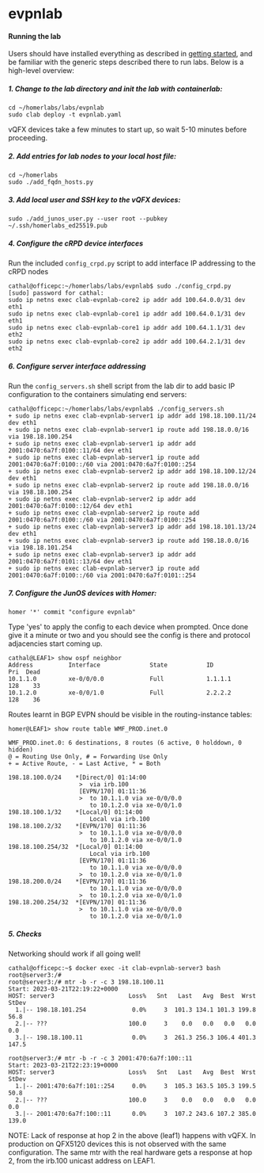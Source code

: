 # evpnlab

#### Running the lab

Users should have installed everything as described in [getting started](../../getting_started.md), and be familiar with the generic steps described there to run labs.  Below is a high-level overview:

##### 1. Change to the lab directory and init the lab with containerlab:
```
cd ~/homerlabs/labs/evpnlab
sudo clab deploy -t evpnlab.yaml
```

vQFX devices take a few minutes to start up, so wait 5-10 minutes before proceeding.

##### 2. Add entries for lab nodes to your local host file:
```
cd ~/homerlabs
sudo ./add_fqdn_hosts.py
```

##### 3. Add local user and SSH key to the vQFX devices:
```
sudo ./add_junos_user.py --user root --pubkey ~/.ssh/homerlabs_ed25519.pub 
```

##### 4. Configure the cRPD device interfaces

Run the included `config_crpd.py` script to add interface IP addressing to the cRPD nodes
```
cathal@officepc:~/homerlabs/labs/evpnlab$ sudo ./config_crpd.py 
[sudo] password for cathal: 
sudo ip netns exec clab-evpnlab-core2 ip addr add 100.64.0.0/31 dev eth1
sudo ip netns exec clab-evpnlab-core1 ip addr add 100.64.0.1/31 dev eth1
sudo ip netns exec clab-evpnlab-core1 ip addr add 100.64.1.1/31 dev eth2
sudo ip netns exec clab-evpnlab-core2 ip addr add 100.64.2.1/31 dev eth2
```

##### 6. Configure server interface addressing 

Run the `config_servers.sh` shell script from the lab dir to add basic IP configuration to the containers simulating end servers:
```
cathal@officepc:~/homerlabs/labs/evpnlab$ ./config_servers.sh
+ sudo ip netns exec clab-evpnlab-server1 ip addr add 198.18.100.11/24 dev eth1
+ sudo ip netns exec clab-evpnlab-server1 ip route add 198.18.0.0/16 via 198.18.100.254
+ sudo ip netns exec clab-evpnlab-server1 ip addr add 2001:0470:6a7f:0100::11/64 dev eth1
+ sudo ip netns exec clab-evpnlab-server1 ip route add 2001:0470:6a7f:0100::/60 via 2001:0470:6a7f:0100::254
+ sudo ip netns exec clab-evpnlab-server2 ip addr add 198.18.100.12/24 dev eth1
+ sudo ip netns exec clab-evpnlab-server2 ip route add 198.18.0.0/16 via 198.18.100.254
+ sudo ip netns exec clab-evpnlab-server2 ip addr add 2001:0470:6a7f:0100::12/64 dev eth1
+ sudo ip netns exec clab-evpnlab-server2 ip route add 2001:0470:6a7f:0100::/60 via 2001:0470:6a7f:0100::254
+ sudo ip netns exec clab-evpnlab-server3 ip addr add 198.18.101.13/24 dev eth1
+ sudo ip netns exec clab-evpnlab-server3 ip route add 198.18.0.0/16 via 198.18.101.254
+ sudo ip netns exec clab-evpnlab-server3 ip addr add 2001:0470:6a7f:0101::13/64 dev eth1
+ sudo ip netns exec clab-evpnlab-server3 ip route add 2001:0470:6a7f:0100::/60 via 2001:0470:6a7f:0101::254
```

##### 7. Configure the JunOS devices with Homer:
```
homer '*' commit "configure evpnlab"
```

Type 'yes' to apply the config to each device when prompted.  Once done give it a minute or two and you should see the config is there and protocol adjacencies start coming up.

```
cathal@LEAF1> show ospf neighbor    
Address          Interface              State           ID               Pri  Dead
10.1.1.0         xe-0/0/0.0             Full            1.1.1.1          128    33
10.1.2.0         xe-0/0/1.0             Full            2.2.2.2          128    36
```

Routes learnt in BGP EVPN should be visible in the routing-instance tables:

```
homer@LEAF1> show route table WMF_PROD.inet.0 

WMF_PROD.inet.0: 6 destinations, 8 routes (6 active, 0 holddown, 0 hidden)
@ = Routing Use Only, # = Forwarding Use Only
+ = Active Route, - = Last Active, * = Both

198.18.100.0/24    *[Direct/0] 01:14:00
                    >  via irb.100
                    [EVPN/170] 01:11:36
                    >  to 10.1.1.0 via xe-0/0/0.0
                       to 10.1.2.0 via xe-0/0/1.0
198.18.100.1/32    *[Local/0] 01:14:00
                       Local via irb.100
198.18.100.2/32    *[EVPN/170] 01:11:36
                    >  to 10.1.1.0 via xe-0/0/0.0
                       to 10.1.2.0 via xe-0/0/1.0
198.18.100.254/32  *[Local/0] 01:14:00
                       Local via irb.100
                    [EVPN/170] 01:11:36
                       to 10.1.1.0 via xe-0/0/0.0
                    >  to 10.1.2.0 via xe-0/0/1.0
198.18.200.0/24    *[EVPN/170] 01:11:36
                       to 10.1.1.0 via xe-0/0/0.0
                    >  to 10.1.2.0 via xe-0/0/1.0
198.18.200.254/32  *[EVPN/170] 01:11:36
                    >  to 10.1.1.0 via xe-0/0/0.0
                       to 10.1.2.0 via xe-0/0/1.0
```

##### 5. Checks

Networking should work if all going well!
```
cathal@officepc:~$ docker exec -it clab-evpnlab-server3 bash
root@server3:/# 
root@server3:/# mtr -b -r -c 3 198.18.100.11
Start: 2023-03-21T22:19:22+0000
HOST: server3                     Loss%   Snt   Last   Avg  Best  Wrst StDev
  1.|-- 198.18.101.254             0.0%     3  101.3 134.1 101.3 199.8  56.8
  2.|-- ???                       100.0     3    0.0   0.0   0.0   0.0   0.0
  3.|-- 198.18.100.11              0.0%     3  261.3 256.3 106.4 401.3 147.5
```
```
root@server3:/# mtr -b -r -c 3 2001:470:6a7f:100::11
Start: 2023-03-21T22:23:19+0000
HOST: server3                     Loss%   Snt   Last   Avg  Best  Wrst StDev
  1.|-- 2001:470:6a7f:101::254     0.0%     3  105.3 163.5 105.3 199.5  50.8
  2.|-- ???                       100.0     3    0.0   0.0   0.0   0.0   0.0
  3.|-- 2001:470:6a7f:100::11      0.0%     3  107.2 243.6 107.2 385.0 139.0
```

NOTE: Lack of response at hop 2 in the above (leaf1) happens with vQFX.  In production on QFX5120 devices this is not observed with the same configuration.  The same mtr with the real hardware gets a response at hop 2, from the irb.100 unicast address on LEAF1.
